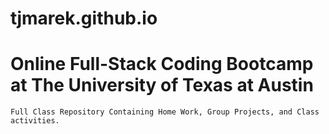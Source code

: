 # tjmarek.github.io

# Online Full-Stack Coding Bootcamp at The University of Texas at Austin
    
    Full Class Repository Containing Home Work, Group Projects, and Class activities.
